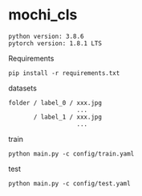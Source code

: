 # mochi_cls

    python version: 3.8.6
    pytorch version: 1.8.1 LTS

Requirements

    pip install -r requirements.txt

datasets

    folder / label_0 / xxx.jpg
                       ...
           / label_1 / xxx.jpg
                       ...

train

    python main.py -c config/train.yaml

test

    python main.py -c config/test.yaml
